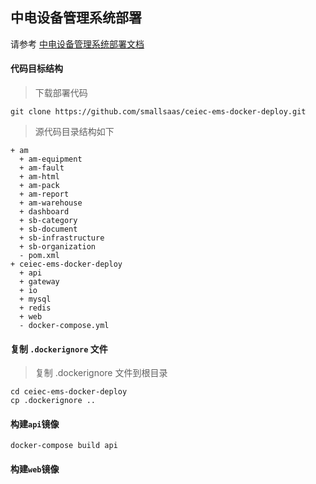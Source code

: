 ## 中电设备管理系统部署
请参考 [中电设备管理系统部署文档](./中电设备管理系统部署文档.md)

#### 代码目标结构

>下载部署代码
```shell
git clone https://github.com/smallsaas/ceiec-ems-docker-deploy.git
```
>
> 源代码目录结构如下
```
+ am
  + am-equipment
  + am-fault
  + am-html
  + am-pack
  + am-report
  + am-warehouse
  + dashboard
  + sb-category
  + sb-document
  + sb-infrastructure
  + sb-organization
  - pom.xml
+ ceiec-ems-docker-deploy
  + api
  + gateway
  + io
  + mysql
  + redis
  + web
  - docker-compose.yml
```

#### 复制 `.dockerignore` 文件
> 复制 .dockerignore 文件到根目录
```shell
cd ceiec-ems-docker-deploy
cp .dockerignore ..
```

#### 构建`api`镜像
```
docker-compose build api
```

#### 构建`web`镜像
